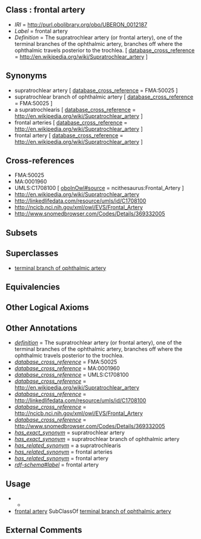 
## Class : frontal artery

 * *IRI* = http://purl.obolibrary.org/obo/UBERON_0012187
 * *Label* = frontal artery
 * *Definition* = The supratrochlear artery (or frontal artery), one of the terminal branches of the ophthalmic artery, branches off where the ophthalmic travels posterior to the trochlea. [ [database_cross_reference](../../ef/oboInOwl#hasDbXref.md) = http://en.wikipedia.org/wiki/Supratrochlear_artery ]

## Synonyms

 * supratrochlear artery [ [database_cross_reference](../../ef/oboInOwl#hasDbXref.md) = FMA:50025 ]
 * supratrochlear branch of ophthalmic artery [ [database_cross_reference](../../ef/oboInOwl#hasDbXref.md) = FMA:50025 ]
 * a supratrochlearis [ [database_cross_reference](../../ef/oboInOwl#hasDbXref.md) = http://en.wikipedia.org/wiki/Supratrochlear_artery ]
 * frontal arteries [ [database_cross_reference](../../ef/oboInOwl#hasDbXref.md) = http://en.wikipedia.org/wiki/Supratrochlear_artery ]
 * frontal artery [ [database_cross_reference](../../ef/oboInOwl#hasDbXref.md) = http://en.wikipedia.org/wiki/Supratrochlear_artery ]

## Cross-references

 * FMA:50025
 * MA:0001960
 * UMLS:C1708100 [ [oboInOwl#source](../../ce/oboInOwl#source.md) = ncithesaurus:Frontal_Artery ]
 * http://en.wikipedia.org/wiki/Supratrochlear_artery
 * http://linkedlifedata.com/resource/umls/id/C1708100
 * http://ncicb.nci.nih.gov/xml/owl/EVS/Frontal_Artery
 * http://www.snomedbrowser.com/Codes/Details/369332005

## Subsets


## Superclasses

 * [terminal branch of ophthalmic artery](../../UBERON/56/UBERON_0015156.md)

## Equivalencies


## Other Logical Axioms


## Other Annotations

 * *[definition](../../IAO/15/IAO_0000115.md)* = The supratrochlear artery (or frontal artery), one of the terminal branches of the ophthalmic artery, branches off where the ophthalmic travels posterior to the trochlea.
 * *[database_cross_reference](../../ef/oboInOwl#hasDbXref.md)* = FMA:50025
 * *[database_cross_reference](../../ef/oboInOwl#hasDbXref.md)* = MA:0001960
 * *[database_cross_reference](../../ef/oboInOwl#hasDbXref.md)* = UMLS:C1708100
 * *[database_cross_reference](../../ef/oboInOwl#hasDbXref.md)* = http://en.wikipedia.org/wiki/Supratrochlear_artery
 * *[database_cross_reference](../../ef/oboInOwl#hasDbXref.md)* = http://linkedlifedata.com/resource/umls/id/C1708100
 * *[database_cross_reference](../../ef/oboInOwl#hasDbXref.md)* = http://ncicb.nci.nih.gov/xml/owl/EVS/Frontal_Artery
 * *[database_cross_reference](../../ef/oboInOwl#hasDbXref.md)* = http://www.snomedbrowser.com/Codes/Details/369332005
 * *[has_exact_synonym](../../ym/oboInOwl#hasExactSynonym.md)* = supratrochlear artery
 * *[has_exact_synonym](../../ym/oboInOwl#hasExactSynonym.md)* = supratrochlear branch of ophthalmic artery
 * *[has_related_synonym](../../ym/oboInOwl#hasRelatedSynonym.md)* = a supratrochlearis
 * *[has_related_synonym](../../ym/oboInOwl#hasRelatedSynonym.md)* = frontal arteries
 * *[has_related_synonym](../../ym/oboInOwl#hasRelatedSynonym.md)* = frontal artery
 * *[rdf-schema#label](../../el/rdf-schema#label.md)* = frontal artery

## Usage

 * -
 * [frontal artery](../../UBERON/87/UBERON_0012187.md) SubClassOf [terminal branch of ophthalmic artery](../../UBERON/56/UBERON_0015156.md)

## External Comments


